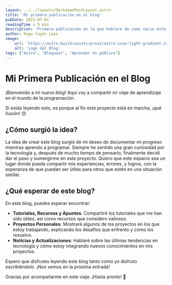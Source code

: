 ```yaml
---
layout: ../../layouts/MarkdownPostLayout.astro
title: 'Mi primera publicación en el blog'
pubDate: 2022-07-01
readingTime : 5 min
description: 'Primera publicación en la que hablare de como nacio este proyecto.'
author: Hugo Cayón Laso
image:
    url: 'https://astro.build/assets/press/astro-icon-light-gradient.svg'
    alt: 'Logo del Blog'
tags: ["Astro", "Bloguear", "Aprender en público"]
---
```

# Mi Primera Publicación en el Blog

¡Bienvenido a mi _nuevo blog_! Aquí voy a compartir mi viaje de aprendizaje en el mundo de la programación.

Si estás leyendo esto, es porque al fin este proyecto está en marcha, ¡qué ilusión! 😊

## ¿Cómo surgió la idea?

La idea de crear este blog surgió de mi deseo de documentar mi progreso mientras aprendo a programar. Siempre he sentido una gran curiosidad por la tecnología y, después de mucho tiempo de pensarlo, finalmente decidí dar el paso y sumergirme en este proyecto. Quiero que este espacio sea un lugar donde pueda compartir mis experiencias, errores, y logros, con la esperanza de que puedan ser útiles para otros que estén en una situación similar.

## ¿Qué esperar de este blog?

En este blog, puedes esperar encontrar:

- **Tutoriales, Recursos y Apuntes**: Compartiré los tutoriales que me han sido útiles, así como recursos que considero valiosos.
- **Proyectos Personales**: Mostraré algunos de los proyectos en los que estoy trabajando, explicando los desafíos que enfrento y cómo los resuelvo.
- **Noticias y Actualizaciones**: Hablaré sobre las últimas tendencias en tecnología y cómo estoy integrando nuevos conocimientos en mis proyectos.

Espero que disfrutes leyendo este blog tanto como yo disfruto escribiéndolo. ¡Nos vemos en la próxima entrada!

Gracias por acompañarme en este viaje. ¡Hasta pronto! 👋
